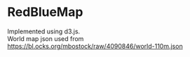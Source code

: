 # RedBlueMap
Implemented using d3.js.  
World map json used from https://bl.ocks.org/mbostock/raw/4090846/world-110m.json
